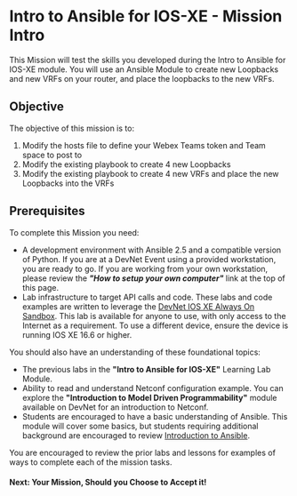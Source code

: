 # Intro to Ansible for IOS-XE - Mission Intro


This Mission will test the skills you developed during the Intro to Ansible for IOS-XE module. You will use an Ansible Module to create new Loopbacks and new VRFs on your router, and place the loopbacks to the new VRFs.


## Objective

The objective of this mission is to:

1. Modify the hosts file to define your Webex Teams token and Team space to post to
1. Modify the existing playbook to create 4 new Loopbacks 
1. Modify the existing playbook to create 4 new VRFs and place the new Loopbacks into the VRFs

## Prerequisites
To complete this Mission you need:

* A development environment with Ansible 2.5 and a compatible version of Python.  If you are at a DevNet Event using a provided workstation, you are ready to go.  If you are working from your own workstation, please review the ***"How to setup your own computer"*** link at the top of this page.  
* Lab infrastructure to target API calls and code.  These labs and code examples are written to leverage the [DevNet IOS XE Always On Sandbox](https://devnetsandbox.cisco.com/RM/Diagram/Index/27d9747a-db48-4565-8d44-df318fce37ad?diagramType=Topology).  This lab is available for anyone to use, with only access to the Internet as a requirement. To use a different device, ensure the device is running IOS XE 16.6 or higher.

You should also have an understanding of these foundational topics:
* The previous labs in the **"Intro to Ansible for IOS-XE"** Learning Lab Module.  
* Ability to read and understand Netconf configuration example. You can explore the **"Introduction to Model Driven Programmability"** module available on DevNet for an introduction to Netconf.
* Students are encouraged to have a basic understanding of Ansible. This module will cover some basics, but students requiring additional background are encouraged to review [Introduction to Ansible](https://learninglabs.cisco.com/modules/sdx-ansible-intro). 

You are encouraged to review the prior labs and lessons for examples of ways to complete each of the mission tasks. 

#### Next: Your Mission, Should you Choose to Accept it!
